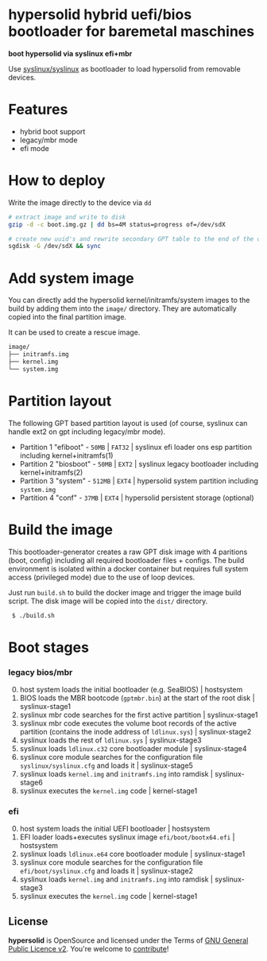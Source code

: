 hypersolid hybrid uefi/bios bootloader for baremetal maschines
===================================================================

**boot hypersolid via syslinux efi+mbr**

Use [syslinux/syslinux](https://wiki.syslinux.org/wiki/index.php?title=syslinux) as bootloader to load hypersolid from removable devices.

Features
===================

* hybrid boot support
* legacy/mbr mode
* efi mode

How to deploy
===================

Write the image directly to the device via `dd`

```bash
# extract image and write to disk
gzip -d -c boot.img.gz | dd bs=4M status=progress of=/dev/sdX

# create new uuid's and rewrite secondary GPT table to the end of the disk
sgdisk -G /dev/sdX && sync
```

Add system image
===================

You can directly add the hypersolid kernel/initramfs/system images to the build by adding them into the `image/` directory. They are automatically copied into the final partition image. 

It can be used to create a rescue image.

```bash
image/
├── initramfs.img
├── kernel.img
└── system.img
```

Partition layout
===================

The following GPT based partition layout is used (of course, syslinux can handle ext2 on gpt including legacy/mbr mode).

* Partition 1 "efiboot"  - `50MB`  | `FAT32` | syslinux efi loader ons esp partition including kernel+initramfs(1)
* Partition 2 "biosboot" - `50MB`  | `EXT2`  | syslinux legacy bootloader including kernel+initramfs(2)
* Partition 3 "system"   - `512MB` | `EXT4`  | hypersolid system partition including `system.img`
* Partition 4 "conf"     - `37MB`  | `EXT4`  | hypersolid persistent storage (optional)

Build the image
===================

This bootloader-generator creates a raw GPT disk image with 4 paritions (boot, config) including all required bootloader files + configs. The build environment is isolated within a docker container but requires full system access (privileged mode) due to the use of loop devices.

Just run `build.sh` to build the docker image and trigger the image build script. The disk image will be copied into the `dist/` directory.

```txt
 $ ./build.sh 

```

Boot stages
===================

### legacy bios/mbr ###

0. host system loads the initial bootloader (e.g. SeaBIOS) | hostsystem
1. BIOS loads the MBR bootcode (`gptmbr.bin`) at the start of the root disk | syslinux-stage1
2. syslinux mbr code searches for the first active partition | syslinux-stage1
3. syslinux mbr code executes the volume boot records of the active partition (contains the inode address of `ldlinux.sys`) | syslinux-stage2
4. syslinux loads the rest of `ldlinux.sys` | syslinux-stage3
5. syslinux loads `ldlinux.c32` core bootloader module | syslinux-stage4
6. syslinux core module searches for the configuration file `syslinux/syslinux.cfg` and loads it | syslinux-stage5
7. syslinux loads `kernel.img` and `initramfs.ing` into ramdisk | syslinux-stage6
7. syslinux executes the `kernel.img` code | kernel-stage1

### efi ###

0. host system loads the initial UEFI bootloader | hostsystem
1. EFI loader loads+executes syslinux image `efi/boot/bootx64.efi` | hostsystem
2. syslinux loads `ldlinux.e64` core bootloader module | syslinux-stage1
3. syslinux core module searches for the configuration file `efi/boot/syslinux.cfg` and loads it | syslinux-stage2
4. syslinux loads `kernel.img` and `initramfs.ing` into ramdisk | syslinux-stage3
5. syslinux executes the `kernel.img` code | kernel-stage1

License
----------------------------

**hypersolid** is OpenSource and licensed under the Terms of [GNU General Public Licence v2](LICENSE.txt). You're welcome to [contribute](CONTRIBUTE.md)!